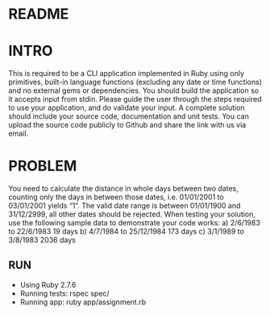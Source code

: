 # README

# INTRO

This is required to be a CLI application implemented in Ruby using only primitives,
built-in language functions (excluding any date or time functions) and no external gems
or dependencies. You should build the application so it accepts input
from stdin. Please guide the user through the steps required to use your application,
and do validate your input.
A complete solution should include your source code, documentation and unit tests.
You can upload the source code publicly to Github and share the link with us via
email.

# PROBLEM

You need to calculate the distance in whole days between two dates, counting only
the days in between those dates, i.e. 01/01/2001 to 03/01/2001 yields “1”. The valid
date range is between 01/01/1900 and 31/12/2999, all other dates should be
rejected.
When testing your solution, use the following sample data to demonstrate your code
works:
a) 2/6/1983 to 22/6/1983 19 days
b) 4/7/1984 to 25/12/1984 173 days
c) 3/1/1989 to 3/8/1983 2036 days

## RUN

- Using Ruby 2.7.6
- Running tests: rspec spec/
- Running app: ruby app/assignment.rb
